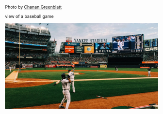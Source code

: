 Photo by [Chanan Greenblatt](https://unsplash.com/@chanan)

view of a baseball game

[![wNQ4lFafIfI](./wNQ4lFafIfI.webp)](https://unsplash.com/photos/baseball-players-playing-on-field-during-daytime-wNQ4lFafIfI)